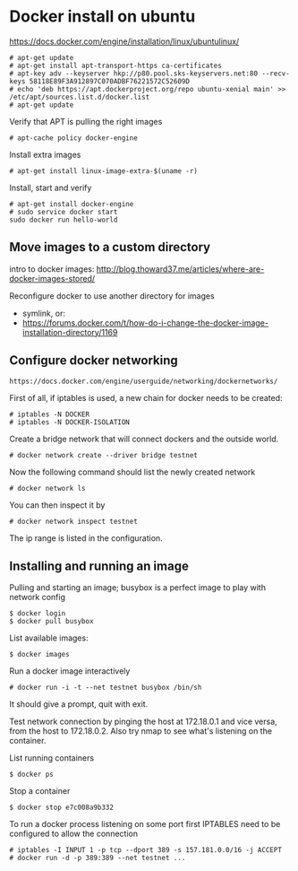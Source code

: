 # Docker install on ubuntu

https://docs.docker.com/engine/installation/linux/ubuntulinux/

    # apt-get update
    # apt-get install apt-transport-https ca-certificates
    # apt-key adv --keyserver hkp://p80.pool.sks-keyservers.net:80 --recv-keys 58118E89F3A912897C070ADBF76221572C52609D
    # echo 'deb https://apt.dockerproject.org/repo ubuntu-xenial main' >> /etc/apt/sources.list.d/docker.list
    # apt-get update
    
Verify that APT is pulling the right images

    # apt-cache policy docker-engine
    
Install extra images

    # apt-get install linux-image-extra-$(uname -r)

Install, start and verify

    # apt-get install docker-engine
    # sudo service docker start
    sudo docker run hello-world

## Move images to a custom directory

intro to docker images: http://blog.thoward37.me/articles/where-are-docker-images-stored/


Reconfigure docker to use another directory for images
- symlink, or:
- https://forums.docker.com/t/how-do-i-change-the-docker-image-installation-directory/1169


## Configure docker networking

    https://docs.docker.com/engine/userguide/networking/dockernetworks/

First of all, if iptables is used, a new chain for docker needs to be created:

    # iptables -N DOCKER
    # iptables -N DOCKER-ISOLATION

Create a bridge network that will connect dockers and the outside world.

    # docker network create --driver bridge testnet

Now the following command should list the newly created network

    # docker network ls

You can then inspect it by

    # docker network inspect testnet

The ip range is listed in the configuration.

## Installing and running an image

Pulling and starting an image; busybox is a perfect image to play with network config

    $ docker login
    $ docker pull busybox

List available images:

    $ docker images

Run a docker image interactively

    # docker run -i -t --net testnet busybox /bin/sh

It should give a prompt, quit with exit.

Test network connection by pinging the host at 172.18.0.1 and vice versa, from the host to 172.18.0.2. Also try nmap to see what's listening on the container.

List running containers

    $ docker ps

Stop a container

    $ docker stop e7c008a9b332

To run a docker process listening on some port first IPTABLES need to be configured to allow the connection

    # iptables -I INPUT 1 -p tcp --dport 389 -s 157.181.0.0/16 -j ACCEPT
    # docker run -d -p 389:389 --net testnet ...
